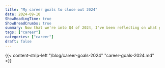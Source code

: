 ```yaml
---
title: "My career goals to close out 2024"
date: 2024-09-10
ShowReadingTime: true
ShowBreadCrumbs: true
summary: Now that we're into Q4 of 2024, I've been reflecting on what goals I want to complete before the year is over.
tags: ["career"]
categories: ["career"]
draft: false
---
```

{{< content-strip-left "/blog/career-goals-2024" "career-goals-2024.md" >}}